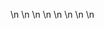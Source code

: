 

















































\n
\n
\n
\n
\n
\n
\n
\n






















































































































































































































